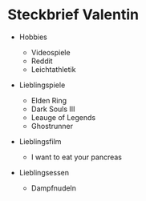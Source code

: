 # **Steckbrief Valentin**

* Hobbies
    * Videospiele
    * Reddit 
    * Leichtathletik

* Lieblingspiele
    * Elden Ring
    * Dark Souls III
    * Leauge of Legends 
    * Ghostrunner 

* Lieblingsfilm 
    * I want to eat your pancreas

* Lieblingsessen
    * Dampfnudeln

